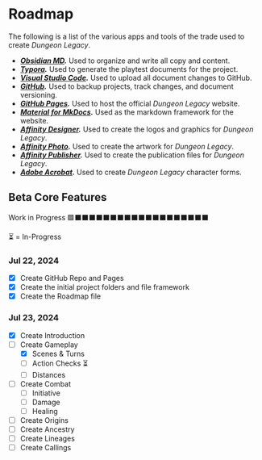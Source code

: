 # Roadmap

The following is a list of the various apps and tools of the trade used to create *Dungeon Legacy*.

* ***[Obsidian MD](https://obsidian.md).*** Used to organize and write all copy and content.
* ***[Typora](https://typora.io).*** Used to generate the playtest documents for the project.
* ***[Visual Studio Code](https://code.visualstudio.com).*** Used to upload all document changes to GitHub.
* ***[GitHub](https://github.com).*** Used to backup projects, track changes, and document versioning.
* ***[GitHub Pages](https://pages.github.com).*** Used to host the official *Dungeon Legacy* website.
* ***[Material for MkDocs](https://squidfunk.github.io/mkdocs-material/).*** Used as the markdown framework for the website.
* ***[Affinity Designer](https://affinity.serif.com/en-us/designer/).*** Used to create the logos and graphics for *Dungeon Legacy*.
* ***[Affinity Photo](https://affinity.serif.com/en-us/photo/).*** Used to create the artwork for *Dungeon Legacy*.
* ***[Affinity Publisher](https://affinity.serif.com/en-us/publisher/).*** Used to create the publication files for *Dungeon Legacy*.
* ***[Adobe Acrobat](https://www.adobe.com/acrobat).*** Used to create *Dungeon Legacy* character forms.

## Beta Core Features

Work in Progress
🟩⬛️⬛️⬛️⬛️⬛️⬛️⬛️⬛️⬛️⬛️⬛️⬛️⬛️⬛️⬛️⬛️⬛️⬛️⬛️

⏳ = In-Progress

### Jul 22, 2024

- [x] Create GitHub Repo and Pages
- [x] Create the initial project folders and file framework
- [x] Create the Roadmap file

### Jul 23, 2024

- [x] Create Introduction
- [ ] Create Gameplay
	- [x] Scenes & Turns
	- [ ] Action Checks ⏳
	- [ ] Distances
- [ ] Create Combat
	- [ ] Initiative
	- [ ] Damage
	- [ ] Healing
- [ ] Create Origins
- [ ] Create Ancestry
- [ ] Create Lineages
- [ ] Create Callings